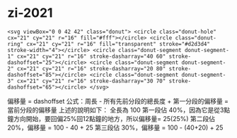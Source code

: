 # zi-2021

``
<svg viewBox="0 0 42 42" class="donut">
  <circle class="donut-hole" cx="21" cy="21" r="16" fill="#fff"></circle>
  <circle class="donut-ring" cx="21" cy="21" r="16" fill="transparent" stroke="#d2d3d4" stroke-width="4"></circle>
  <circle class="donut-segment donut-segment-1" cx="21" cy="21" r="16" stroke-dasharray="40 60" stroke-dashoffset="25"></circle>
  <circle class="donut-segment donut-segment-2" cx="21" cy="21" r="16" stroke-dasharray="20 80" stroke-dashoffset="85"></circle>
  <circle class="donut-segment donut-segment-3" cx="21" cy="21" r="16" stroke-dasharray="30 70" stroke-dashoffset="65"></circle>
</svg>
``

偏移量 = dashoffset
公式：周長 - 所有先前分段的總長度 + 第一分段的偏移量 = 當前分段的偏移量
上述的說明如下：
全長為 100
第一段佔 40%，因為它是從3點鐘方向開始，要回偏25%回12點鐘的地方，所以偏移量= 25(25%)
第二段佔 20%，偏移量 = 100 - 40 + 25
第三段佔 30%，偏移量 = 100 - (40+20) + 25
